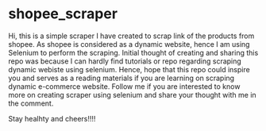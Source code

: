 # shopee_scraper
Hi, this is a simple scraper I have created to scrap link of the products from shopee.
As shopee is considered as a dynamic website, hence I am using Selenium to perform the scraping.
Initial thought of creating and sharing this repo was because I can hardly find tutorials or repo regarding scraping dynamic webiste using selenium.
Hence, hope that this repo could inspire you and serves as a reading materials if you are learning on scraping dynamic e-commerce website.
Follow me if you are interested to know more on creating scraper using selenium and share your thought with me in the comment.

Stay healhty and cheers!!!!



